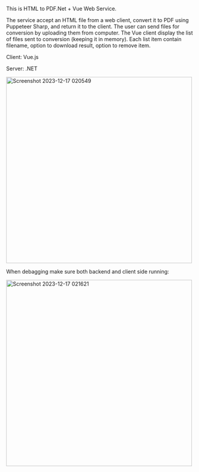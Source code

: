 This is HTML to PDF.Net + Vue Web Service.

The service accept an HTML file from a web client, convert it to PDF using Puppeteer Sharp, and return it to the client.
The user can send files for conversion by uploading them from computer. The Vue client display the list of files sent to conversion (keeping it in memory). Each list item contain filename, option to download result, option to remove item.

Client: Vue.js

Server: .NET

<img width="500" alt="Screenshot 2023-12-17 020549" src="https://github.com/dmitriimadden/HTML-TO-PDF-NET/assets/59518264/d648d9d2-c16a-4852-a925-72c7258c070d">

When debagging make sure both backend and client side running: 

<img width="500" alt="Screenshot 2023-12-17 021621" src="https://github.com/dmitriimadden/HTML-TO-PDF-NET/assets/59518264/c7cd0ccb-a0a1-4496-8467-18a28d68a00a">
